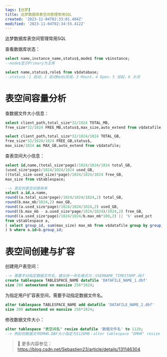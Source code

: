 ```yaml
---
tags: [达梦]
title: 达梦数据库表空间管理常用SQL
created: '2023-11-04T02:33:01.404Z'
modified: '2023-11-04T02:34:55.412Z'
---
```


达梦数据库表空间管理常用SQL

查看数据库状态：
```sql
select name,instance_name,status$,mode$ from v$instance;
--mode$显示Primary为主库

select name,status$,role$ from v$database;
--status$：1 启动，2 启动Redo完成，3 Mount，4 Open，5 挂起，6 关闭
```

# 表空间容量分析
查数据文件大小信息：
```sql
select client_path,total_size*32/1024 TOTAL_MB,
free_size*32/1024 FREE_MB,status$,max_size,auto_extend from v$datafile;

select client_path,total_size*32/1024/1024 TOTAL_GB,
free_size*32/1024/1024 FREE_GB,status$,
max_size/1024 as MAX_GB,auto_extend from v$datafile;
```

查表空间大小信息：
```sql
select id,name,(total_size*page)/1024/1024/1024 total_GB,
(used_size*page)/1024/1024/1024 used_GB,
((total_size-used_size)*page)/1024/1024/1024 free_GB, 
max_size from v$tablespace;

--> 真实的表空间使用率
select a.id,a.name,
round((a.total_size*page)/1024/1024/1024,2) total_GB,
round(b.max_mb/1024,2) max_GB,
round((a.used_size*page)/1024/1024/1024,2) used_GB,
round((b.max_mb - a.used_size*page/1024/1024)/1024,2) free_GB, 
round((a.used_size*page)/1024/1024/b.max_mb*100,2) || '%' used_pct
from v$tablespace a,
( select group_id, sum(max_size) max_mb from v$datafile group by group_id
) b where a.id=b.group_id;
```


# 表空间创建与扩容
创建用户表空间：
```sql
--> 需要手动指定数据文件名，建议统一命名格式为：USERNAME_TIMESTAMP.dbf
create tablespace TABLESPACE_NAME datafile 'DATAFILE_NAME_1.dbf' 
size 200 autoextend on maxsize 256*1024;
```

为指定用户扩容表空间，需要手动指定数据文件名。
```sql
alter tablespace TABLESPACE_NAME add datafile 'DATAFILE_NAME_2.dbf' 
size 200 autoextend on maxsize 256*1024;
```

修改数据文件大小：
```sql
alter tablespace "表空间名" resize datafile '数据文件名' to 1128;
--> 例如将数据文件DMHR.DBF大小指定为1128MB：alter tablespace "DMHR" resize datafile 'DMHR.DBF' to 1128;
```

>:sunflower: 更多内容参见：https://blog.csdn.net/Sebastien23/article/details/131146304





